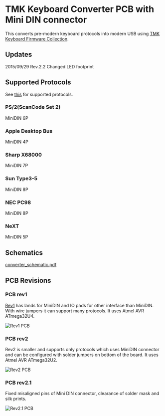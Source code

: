 TMK Keyboard Converter PCB with Mini DIN connector
==================================================
This converts pre-modern keyboard protocols into modern USB using [TMK Keyboard Firmware Collection][tmk_keyboard].

[tmk_keyboard]: https://github.com/tmk/tmk_keyboard



Updates
-------
2015/09/29    Rev.2.2 Changed LED footprint


Supported Protocols
-------------------
See [this](https://github.com/tmk/tmk_keyboard#converter) for supported protocols.

### PS/2(ScanCode Set 2)
MiniDIN 6P

### Apple Desktop Bus
MiniDIN 4P

### Sharp X68000
MiniDIN 7P

### Sun Type3-5
MiniDIN 8P

### NEC PC98
MiniDIN 8P

### NeXT
MiniDIN 5P



Schematics
----------
[converter_schematic.pdf](converter_schematic.pdf)



PCB Revisions
-------------
### PCB rev1
[Rev1](Rev1.md) has lands for MiniDIN and IO pads for other interface than MiniDIN. With wire jumpers it can support many protocols.
It uses Atmel AVR ATmega32U4.


![Rev1 PCB](http://i.imgur.com/6MVPreKm.jpg)


### PCB rev2
Rev2 is smaller and supports only protocols which uses MiniDIN connector and can be configured with solder jumpers on bottom of the board.
It uses Atmel AVR ATmega32U2.

![Rev2 PCB](http://i.imgur.com/NPPRN6Lm.jpg)


### PCB rev2.1
Fixed misaligned pins of Mini DIN connector, clearance of solder mask and silk prints.

![Rev2.1 PCB](http://i.imgur.com/Uu32KQNm.jpg)
